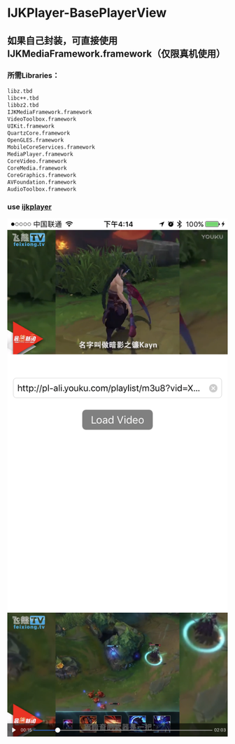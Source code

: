 # IJKPlayer-BasePlayerView

## 如果自己封装，可直接使用 IJKMediaFramework.framework（仅限真机使用）<br>
### 所需Libraries：<br>
  	libz.tbd
	libc++.tbd
	libbz2.tbd
	IJKMediaFramework.framework
	VideoToolbox.framework
	UIKit.framework
	QuartzCore.framework
	OpenGLES.framework
	MobileCoreServices.framework
	MediaPlayer.framework
	CoreVideo.framework
	CoreMedia.framework
	CoreGraphics.framework
	AVFoundation.framework
	AudioToolbox.framework

### use [ijkplayer](https://github.com/Bilibili/ijkplayer)

![image](https://github.com/wangxiaocan/IJKPlayer-BasePlayerView/raw/master/BasePlayerView/screen.PNG)
![image_left](https://github.com/wangxiaocan/IJKPlayer-BasePlayerView/raw/master/BasePlayerView/screent.PNG)
